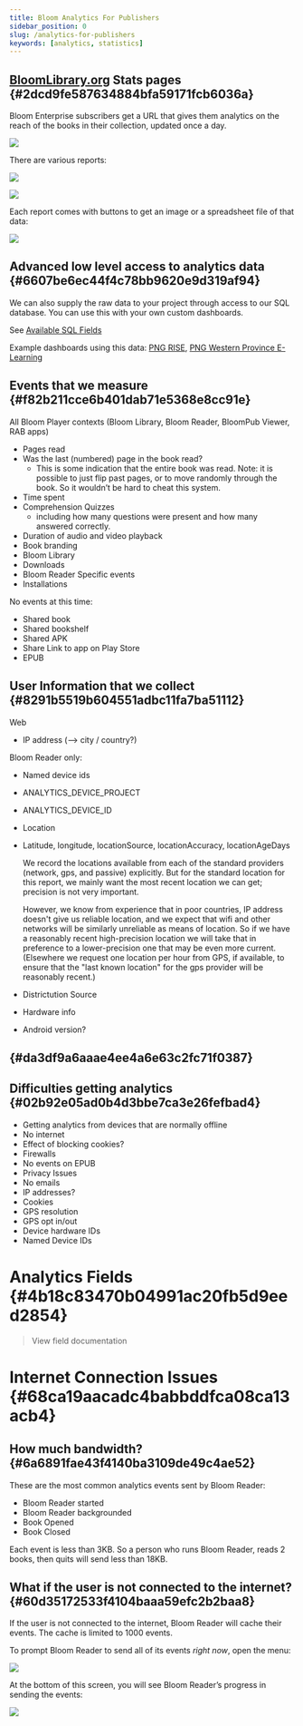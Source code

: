 ```yaml
---
title: Bloom Analytics For Publishers
sidebar_position: 0
slug: /analytics-for-publishers
keywords: [analytics, statistics]
---
```




## [BloomLibrary.org](http://BloomLibrary.org) Stats pages {#2dcd9fe587634884bfa59171fcb6036a}


Bloom Enterprise subscribers get a URL that gives them analytics on the reach of the books in their collection, updated once a day.


![](./1927773425.png)


There are various reports:



![](./1754124601.png)


![](./1222756585.png)


Each report comes with buttons to get an image or a spreadsheet file of that data:


![](./1240082884.png)


## Advanced low level access to analytics data {#6607be6ec44f4c78bb9620e9d319af94}


We can also supply the raw data to your project through access to our SQL database. You can use this with your own custom dashboards.


See [Available SQL Fields](https://docs.google.com/spreadsheets/d/1jvO_YHpcoYQyOw8sJoo-M07V6Km9YRsPI1rgAuSJVpc/preview)


Example dashboards using this data: [PNG RISE](https://www.inclusiveducation.com/rise), [PNG Western Province E-Learning](https://www.inclusiveducation.com/wp-elearning)


## Events that we measure {#f82b211cce6b401dab71e5368e8cc91e}


All Bloom Player contexts (Bloom Library, Bloom Reader, BloomPub Viewer, RAB apps)

- Pages read
- Was the last (numbered) page in the book read?
	- This is some indication that the entire book was read. Note: it is possible to just flip past pages, or to move randomly through the book. So it wouldn’t be hard to cheat this system.
- Time spent
- Comprehension Quizzes
	- including how many questions were present and how many answered correctly.
- Duration of audio and video playback
- Book branding
- Bloom Library
- Downloads
- Bloom Reader Specific events
- Installations

No events at this time:

- Shared book
- Shared bookshelf
- Shared APK
- Share Link to app on Play Store
- EPUB

## User Information that we collect {#8291b5519b604551adbc11fa7ba51112}


Web

- IP address (--&gt; city / country?)

Bloom Reader only:

- Named device ids
- ANALYTICS_DEVICE_PROJECT
- ANALYTICS_DEVICE_ID
- Location
- Latitude, longitude, locationSource, locationAccuracy, locationAgeDays

	We record the locations available from each of the standard providers (network, gps, and passive) explicitly. But for the standard location for this report, we mainly want the most recent location we can get; precision is not very important.


	However, we know from experience that in poor countries, IP address doesn't give us reliable location, and we expect that wifi and other networks will be similarly unreliable as means of location. So if we have a reasonably recent high-precision location we will take that in preference to a lower-precision one that may be even more current. (Elsewhere we request one location per hour from GPS, if available, to ensure that the "last known location" for the gps provider will be reasonably recent.)

- Districtution Source
- Hardware info
- Android version?

##  {#da3df9a6aaae4ee4a6e63c2fc71f0387}


## Difficulties getting analytics {#02b92e05ad0b4d3bbe7ca3e26fefbad4}

- Getting analytics from devices that are normally offline
- No internet
- Effect of blocking cookies?
- Firewalls
- No events on EPUB
- Privacy Issues
- No emails
- IP addresses?
- Cookies
- GPS resolution
- GPS opt in/out
- Device hardware IDs
- Named Device IDs

# Analytics Fields {#4b18c83470b04991ac20fb5d9eed2854}


> View field documentation


# Internet Connection Issues {#68ca19aacadc4babbddfca08ca13acb4}


## How much bandwidth? {#6a6891fae43f4140ba3109de49c4ae52}


These are the most common analytics events sent by Bloom Reader:

- Bloom Reader started
- Bloom Reader backgrounded
- Book Opened
- Book Closed

Each event is less than 3KB. So a person who runs Bloom Reader, reads 2 books, then quits will send less than 18KB.


## What if the user is not connected to the internet? {#60d35172533f4104baaa59efc2b2baa8}


If the user is not connected to the internet, Bloom Reader will cache their events. The cache is limited to 1000 events.


To prompt Bloom Reader to send all of its events _right now_, open the menu:


![](./672205938.png)


At the bottom of this screen, you will see Bloom Reader’s progress in sending the events:


![](./736622608.png)

